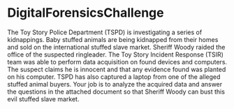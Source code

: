 # DigitalForensicsChallenge
The Toy Story Police Department (TSPD) is investigating a series of kidnappings.  Baby stuffed animals are being kidnapped from their   homes and sold on the international stuffed slave market. Sheriff Woody raided the office of the suspected ringleader.  The Toy Story   Incident Response (TSIR) team was able to perform data acquisition on found devices and computers. The suspect claims he is innocent   and that any evidence found was planted on his computer.   TSPD has also captured a laptop from one of the alleged stuffed animal   buyers.  Your job is to analyze the acquired data and answer the questions in the attached document so that Sheriff Woody can bust  this evil stuffed slave market.
